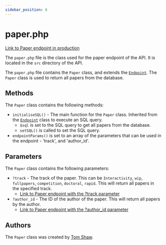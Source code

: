 ```yaml
---
sidebar_position: 6
---
```


# paper.php

[Link to Paper endpoint in production](http://unn-w19025481.newnumyspace.co.uk/kf6012/coursework/api/paper)

The `paper.php` file is the class used for the paper endpoint of the API. It is located in the `src` directory of the API.

The `paper.php` file contains the `Paper` class, and extends the [`Endpoint`](/v1/API/Endpoints/endpoint). The `Paper` class is used to return all papers from the database.

## Methods

The `Paper` class contains the following methods:

- `initialiseSQL()` - The main function for the `Paper` class. Inherited from the [`Endpoint`](/v1/API/Endpoints/endpoint) class to execute an SQL query.
  - `$sql` is set to the SQL query to get all papers from the database.
  - `setSQL()` is called to set the SQL query.
- `endpointParams()` is set to an array of the parameters that can be used in the endpoint - 'track', and 'author_id'.

## Parameters

The `Paper` class contains the following parameters:

- `?track` - The track of the paper. This can be `Interactivity`, `wip`, `fullpapers`, `competition`, `doctoral`, `rapid`. This will return all papers in the specified track.
  - [Link to Paper endpoint with the ?track parameter](http://unn-w19025481.newnumyspace.co.uk/kf6012/coursework/api/paper?track=wip)
- `?author_id` - The ID of the author of the paper. This will return all papers by the author.
  - [Link to Paper endpoint with the ?author_id parameter](http://unn-w19025481.newnumyspace.co.uk/kf6012/coursework/api/paper?author_id=64216)

## Authors

The `Paper` class was created by [Tom Shaw](https://github.com/tomshaw650).
